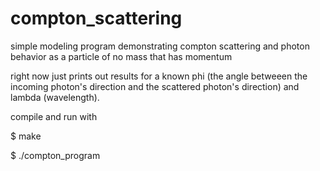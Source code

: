 # compton_scattering
simple modeling program demonstrating compton scattering and photon behavior as a particle of no mass that has momentum

right now just prints out results for a known phi (the angle betweeen the incoming photon's direction and the scattered photon's direction) and lambda (wavelength). 

compile and run with

$ make

$ ./compton_program
